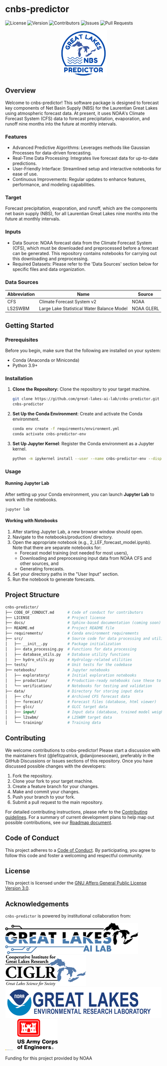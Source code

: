 # cnbs-predictor
![License](https://img.shields.io/badge/license-AGPL--3.0-blue.svg)
![Version](https://img.shields.io/github/release/great-lakes-ai-lab/REPOSITORY.svg)
![Contributors](https://img.shields.io/github/contributors/great-lakes-ai-lab/cnbs-predictor)
![Issues](https://img.shields.io/github/issues/great-lakes-ai-lab/cnbs-predictor)
![Pull Requests](https://img.shields.io/github/issues-pr/great-lakes-ai-lab/cnbs-predictor)

<p align="center">
  <img src="assets/logo.png" alt="cnbs-logo" width="150"/>
</p>

## Overview
Welcome to cnbs-predictor! This software package is designed to forecast key components of Net Basin Supply (NBS) for the Laurentian Great Lakes using atmospheric forecast data. At present, it uses NOAA's Climate Forecast System (CFS) data to forecast precipitation, evaporation, and runoff nine months into the future at monthly intervals.

### Features
- Advanced Predictive Algorithms: Leverages methods like Gaussian Processes for data-driven forecasting.
- Real-Time Data Processing: Integrates live forecast data for up-to-date predictions.
- User-Friendly Interface: Streamlined setup and interactive notebooks for ease of use.
- Continuous Improvements: Regular updates to enhance features, performance, and modeling capabilities.

### Target
Forecast precipitation, evaporation, and runoff, which are the components net basin supply (NBS), for all Laurentian Great Lakes nine months into the future at monthly intervals. 

### Inputs
- Data Source: NOAA forecast data from the Climate Forecast System (CFS), which must be downloaded and preprocessed before a forecast can be generated. This repository contains notebooks for carrying out this downloading and preprocessing. 
- Required Datasets: Please refer to the 'Data Sources' section below for specific files and data organization.

### Data Sources

| Abbreviation | Name                                           | Source             |
|--------------|------------------------------------------------|--------------------|
| CFS          | Climate Forecast System v2                     | NOAA               |
| LS2SWBM      | Large Lake Statistical Water Balance Model     | NOAA GLERL         |

## Getting Started

### Prerequisites
Before you begin, make sure that the following are installed on your system:

- Conda (Anaconda or Miniconda)
- Python 3.9+

### Installation
1. **Clone the Repository:** Clone the repository to your target machine.

    ```bash
    git clone https://github.com/great-lakes-ai-lab/cnbs-predictor.git
    cnbs-predictor
    ```

2. **Set Up the Conda Environment**: Create and activate the Conda environment. 

    ```bash
    conda env create -f requirements/environment.yml
    conda activate cnbs-predictor-env
    ```

3. **Set Up Jupyter Kernel**: Register the Conda environment as a Jupyter kernel.

    ```bash
    python -m ipykernel install --user --name cnbs-predictor-env --display-name "Python (cnbs-predictor-env)"
    ```

### Usage

#### Running Jupyter Lab

After setting up your Conda environment, you can launch **Jupyter Lab** to work with the notebooks. 

```bash
jupyter lab
```

#### Working with Notebooks
1. After starting Jupyter Lab, a new browser window should open.
2. Navigate to the notebooks/production/ directory.
3. Open the appropriate notebook (e.g., 2_LEF_forecast_model.ipynb). Note that there are separate notebooks for:
    - Forecast model training (not needed for most users), 
    - Downloading and preprocessing input data from NOAA CFS and other sources, and 
    - Generating forecasts. 
4. Set your directory paths in the "User Input" section.
5. Run the notebook to generate forecasts.

## Project Structure

```graphql
cnbs-predictor/
├── CODE_OF_CONDUCT.md      # Code of conduct for contributors
├── LICENSE                 # Project license
├── docs/                   # Sphinx-based documentation (coming soon)
├── README.md               # Project README file
├── requirements/           # Conda environment requirements
├── src/                    # Source code for data processing and utilities
│   ├── __init__.py         # Package initialization
│   ├── data_processing.py  # Functions for data processing
│   ├── database_utils.py   # Database utility functions
│   ├── hydro_utils.py      # Hydrology-related utilities
├── tests/                  # Unit tests for the codebase
├── notebooks/              # Jupyter notebooks
│   ├── exploratory/        # Initial exploration notebooks
│   ├── production/         # Production-ready notebooks (use these to produce forecasts)
│   └── verification/       # Notebooks for testing and validation
├── data/                   # Directory for storing input data
│   ├── cfs/                # Archived CFS forecast data
│   ├── forecast/           # Forecast files (database, html viewer)
│   ├── glcc/               # GLCC target data
│   ├── input/              # Input data (database, trained model weights)
│   ├── l2swbm/             # L2SWBM target data
│   └── training/           # Training data
```

## Contributing
We welcome contributions to cnbs-predictor! Please start a discussion with the maintainers first (@lefitzpatrick, @danijonesocean), preferably in the GitHub Discussions or Issues sections of this repository. Once you have discussed possible changes with the developers:

1. Fork the repository.
2. Clone your fork to your target machine.
3. Create a feature branch for your changes.
4. Make and commit your changes.
5. Push your branch to your fork.
6. Submit a pull request to the main repository.

For detailed contributing instructions, please refer to the [Contributing guidelines](CONTRIBUTING.md). For a summary of current development plans to help map out possible contributions, see our [Roadmap document](ROADMAP.md).

## Code of Conduct

This project adheres to a [Code of Conduct](CODE_OF_CONDUCT.md). By participating, you agree to follow this code and foster a welcoming and respectful community.

## License

This project is licensed under the [GNU Affero General Public License Version 3.0](LICENSE).

## Acknowledgements

`cnbs-predictor` is powered by institutional collaboration from:

<img src="assets/great-lakes-ai-lab-logo.png" alt="Great Lakes AI Lab Logo" height="100" style="padding-right: 10px;">
<img src="assets/ciglr-logo.png" alt="Cooperative Institute for Great Lakes Research (CIGLR) Logo" height="100" style="padding-right: 10px;">
<img src="assets/noaa-glerl-logo.png" alt="NOAA Great Lakes Environmental Research Lab (GLERL) Logo" height="100" style="padding-right: 10px;">
<img src="assets/um-horizontal.png" alt="University of Michigan Logo" width="25" style="padding-right: 10px;">
<img src="assets/usace-logo.png" alt="US Army Corps of Engineers Logo" height="100" style="padding-right: 10px;">

Funding for this project provided by NOAA
